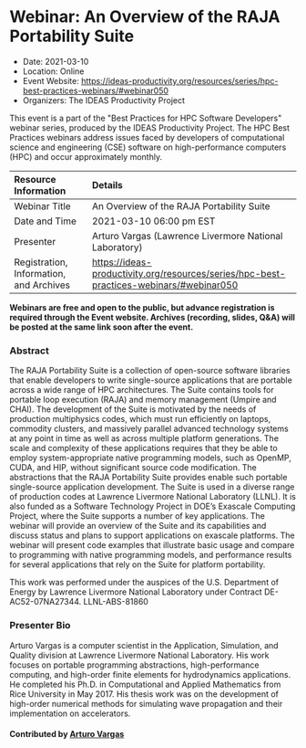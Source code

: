 # Webinar: An Overview of the RAJA Portability Suite

- Date: 2021-03-10
- Location: Online
- Event Website: https://ideas-productivity.org/resources/series/hpc-best-practices-webinars/#webinar050
- Organizers: The IDEAS Productivity Project
			   
This event is a part of the "Best Practices for HPC Software
Developers" webinar series, produced by the IDEAS Productivity
Project. The HPC Best Practices webinars address issues faced by
developers of computational science and engineering (CSE) software on
high-performance computers (HPC) and occur approximately monthly.

Resource Information | Details
:--- | :---			   
Webinar Title | An Overview of the RAJA Portability Suite
Date and Time | 2021-03-10 06:00 pm EST
Presenter | Arturo Vargas (Lawrence Livermore National Laboratory)
Registration, Information, and Archives | 	<https://ideas-productivity.org/resources/series/hpc-best-practices-webinars/#webinar050>	   

**Webinars are free and open to the public, but advance registration is required through the Event website. Archives (recording, slides, Q&A) will be posted at the same link soon after the event.**

### Abstract
<p>The RAJA Portability Suite is a collection of open-source software libraries that enable developers to write single-source applications that are portable across a wide range of HPC architectures. The Suite contains tools for portable loop execution (RAJA) and memory management (Umpire and CHAI). The development of the Suite is motivated by the needs of production multiphysics codes, which must run efficiently on laptops, commodity clusters, and massively parallel advanced technology systems at any point in time as well as across multiple platform generations. The scale and complexity of these applications requires that they be able to employ system-appropriate native programming models, such as OpenMP, CUDA, and HIP, without significant source code modification. The abstractions that the RAJA Portability Suite provides enable such portable single-source application development. The Suite is used in a diverse range of production codes at Lawrence Livermore National Laboratory (LLNL). It is also funded as a Software Technology Project in DOE’s Exascale Computing Project, where the Suite supports a number of key applications. The webinar will provide an overview of the Suite and its capabilities and discuss status and plans to support applications on exascale platforms. The webinar will present code examples that illustrate basic usage and compare to programming with native programming models, and performance results for several applications that rely on the Suite for platform portability.</p>

<p>This work was performed under the auspices of the U.S. Department of Energy by Lawrence Livermore National Laboratory under Contract DE-AC52-07NA27344. LLNL-ABS-81860</p>



### Presenter Bio
<p>Arturo Vargas is a computer scientist in the Application, Simulation, and Quality division at Lawrence Livermore National Laboratory. His work focuses on portable programming abstractions, high-performance computing, and high-order finite elements for hydrodynamics applications. He completed his Ph.D. in Computational and Applied Mathematics from Rice University in May 2017. His thesis work was on the development of high-order numerical methods for simulating wave propagation and their implementation on accelerators.</p>

    

#### Contributed by [Arturo Vargas](https://github.com/artv3 "Arturo Vargas GitHub profile")

<!---
Publish: yes
Categories: skills
Topics: online learning
Level: 2
Prerequisites: default
Aggregate: none
--->
